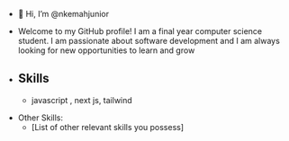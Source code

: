 - 👋 Hi, I’m @nkemahjunior
- Welcome to my GitHub profile! I am a final year computer science student. I am passionate about software development and I am always looking for new opportunities to learn and grow

- ## Skills
  - javascript , next js, tailwind

* Other Skills:
    * [List of other relevant skills you possess]
